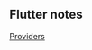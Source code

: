 ## Flutter notes


[Providers](https://github.com/10XMairing/flutter_notes/blob/master/notes/provider.md) <br>

